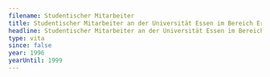 ```yaml
---
filename: Studentischer Mitarbeiter
title: Studentischer Mitarbeiter an der Universität Essen im Bereich Ergonomie im Design, bei Prof. Dr. Ralph Bruder
headline: Studentischer Mitarbeiter an der Universität Essen im Bereich Ergonomie im Design, bei Prof. Dr. Ralph Bruder
type: vita
since: false
year: 1996
yearUntil: 1999
---
```


